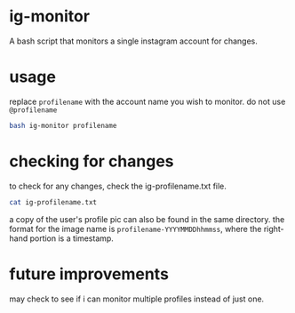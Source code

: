 # ig-monitor
A bash script that monitors a single instagram account for changes.

# usage
replace `profilename` with the account name you wish to monitor. do not use `@profilename`
```sh
bash ig-monitor profilename
```

# checking for changes
to check for any changes, check the ig-profilename.txt file.
```sh
cat ig-profilename.txt
```
a copy of the user's profile pic can also be found in the same directory. the format for the image name is `profilename-YYYYMMDDhhmmss`, where the right-hand portion is a timestamp.

# future improvements
may check to see if i can monitor multiple profiles instead of just one.
